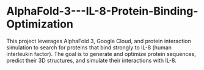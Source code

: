 # AlphaFold-3---IL-8-Protein-Binding-Optimization
This project leverages AlphaFold 3, Google Cloud, and protein interaction simulation to search for proteins that bind strongly to IL-8 (human interleukin factor). The goal is to generate and optimize protein sequences, predict their 3D structures, and simulate their interactions with IL-8.
